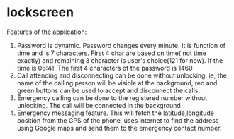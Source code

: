 # lockscreen
Features of the application:
1. Password is dynamic. Password changes every minute. It is function of time and is 7 characters. First 4 char are based on time( not time exactly) and remaining 3 character is user's choice(121 for now).
 If the time is 06:41. The first 4 characters of the password is 1460
2. Call attending and disconnecting can be done without unlocking. ie, the name of the calling person will be visible at the background, red and green buttons can be used to accept and disconnect the calls.
3. Emergency calling can be done to the registered number without unlocking. The call will be connected in the background
4. Emergency messaging feature. This will fetch the latitude,longitude position from the GPS of the phone, uses internet to find the address using Google maps and send them to the emergency contact number.
